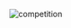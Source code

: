 
![competition](https://road-to-kaggle-grandmaster.vercel.app/api/badges/{ASPrime}/competition/light)


